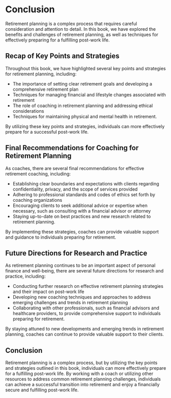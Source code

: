 # Conclusion

Retirement planning is a complex process that requires careful consideration and attention to detail. In this book, we have explored the benefits and challenges of retirement planning, as well as techniques for effectively preparing for a fulfilling post-work life.

Recap of Key Points and Strategies
----------------------------------

Throughout this book, we have highlighted several key points and strategies for retirement planning, including:

* The importance of setting clear retirement goals and developing a comprehensive retirement plan
* Techniques for managing financial and lifestyle changes associated with retirement
* The role of coaching in retirement planning and addressing ethical considerations
* Techniques for maintaining physical and mental health in retirement.

By utilizing these key points and strategies, individuals can more effectively prepare for a successful post-work life.

Final Recommendations for Coaching for Retirement Planning
----------------------------------------------------------

As coaches, there are several final recommendations for effective retirement coaching, including:

* Establishing clear boundaries and expectations with clients regarding confidentiality, privacy, and the scope of services provided
* Adhering to professional standards and codes of ethics set forth by coaching organizations
* Encouraging clients to seek additional advice or expertise when necessary, such as consulting with a financial advisor or attorney
* Staying up-to-date on best practices and new research related to retirement planning.

By implementing these strategies, coaches can provide valuable support and guidance to individuals preparing for retirement.

Future Directions for Research and Practice
-------------------------------------------

As retirement planning continues to be an important aspect of personal finance and well-being, there are several future directions for research and practice, including:

* Conducting further research on effective retirement planning strategies and their impact on post-work life
* Developing new coaching techniques and approaches to address emerging challenges and trends in retirement planning
* Collaborating with other professionals, such as financial advisors and healthcare providers, to provide comprehensive support to individuals preparing for retirement.

By staying attuned to new developments and emerging trends in retirement planning, coaches can continue to provide valuable support to their clients.

Conclusion
----------

Retirement planning is a complex process, but by utilizing the key points and strategies outlined in this book, individuals can more effectively prepare for a fulfilling post-work life. By working with a coach or utilizing other resources to address common retirement planning challenges, individuals can achieve a successful transition into retirement and enjoy a financially secure and fulfilling post-work life.